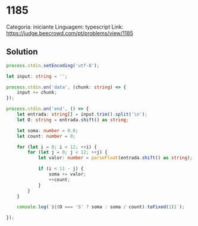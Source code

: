 # 1185

Categoria: iniciante
Linguagem: typescript
Link: https://judge.beecrowd.com/pt/problems/view/1185

## Solution

```ts
process.stdin.setEncoding('utf-8');

let input: string = '';

process.stdin.on('data', (chunk: string) => {
    input += chunk;
});

process.stdin.on('end', () => {
    let entrada: string[] = input.trim().split('\n');
    let O: string = entrada.shift() as string;

    let soma: number = 0.0;
    let count: number = 0;

    for (let i = 0; i < 12; ++i) {
        for (let j = 0; j < 12; ++j) {
            let valor: number = parseFloat(entrada.shift() as string);

            if (i < 11 - j) {
                soma += valor;
                ++count;
            }
        }
    }

    console.log(`${(O === 'S' ? soma : soma / count).toFixed(1)}`);

});


```